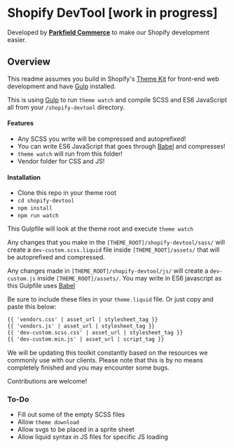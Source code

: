 # Shopify DevTool [work in progress]
Developed by **[Parkfield Commerce](https://www.parkfieldcommerce.com/)** to make our Shopify development easier.

## Overview

This readme assumes you build in Shopify's [Theme Kit](https://shopify.github.io/themekit/) for front-end web development and have [Gulp](http://gulpjs.com/) installed.

This is using [Gulp](http://gulpjs.com/) to run `theme watch` and compile SCSS and ES6 JavaScript all from your `/shopify-devtool` directory.

#### Features
* Any SCSS you write will be compressed and autoprefixed!
* You can write ES6 JavaScript that goes through [Babel](https://babeljs.io/) and compresses!
* `theme watch` will run from this folder!
* Vendor folder for CSS and JS!

#### Installation
* Clone this repo in your theme root
* `cd shopify-devtool`
* `npm install`
* `npm run watch`

This Gulpfile will look at the theme root and execute `theme watch`

Any changes that you make in the `[THEME_ROOT]/shopify-devtool/sass/` will create a `dev-custom.scss.liquid` file inside `[THEME_ROOT]/assets/` that will be autoprefixed and compressed.

Any changes made in `[THEME_ROOT]/shopify-devtool/js/` will create a `dev-custom.js` inside `[THEME_ROOT]/assets/`. You may write in ES6 javascript as this Gulpfile uses [Babel](https://babeljs.io/)

Be sure to include these files in your `theme.liquid` file. Or just copy and paste this below:
```html
{{ 'vendors.css' | asset_url | stylesheet_tag }}
{{ 'vendors.js' | asset_url | stylesheet_tag }}
{{ 'dev-custom.scss.css' | asset_url | stylesheet_tag }}
{{ 'dev-custom.min.js' | asset_url | script_tag }}
```

We will be updating this toolkit constantly based on the resources we commonly use with our clients. Please note that this is by no means completely finished and you may encounter some bugs.

Contributions are welcome!

### To-Do

* Fill out some of the empty SCSS files
* Allow `theme download`
* Allow svgs to be placed in a sprite sheet
* Allow liquid syntax in JS files for specific JS loading
